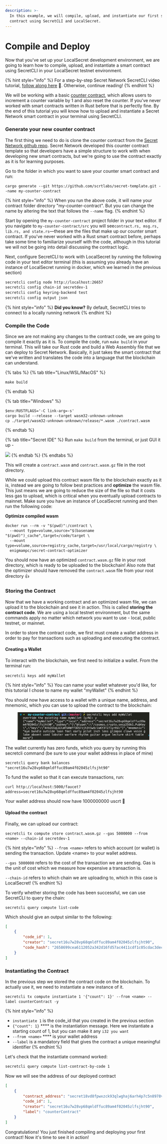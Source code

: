 ```yaml
---
description: >-
  In this example, we will compile, upload, and instantiate our first smart
  contract using SecretCLI and LocalSecret.
---
```


# Compile and Deploy

Now that you've set up your LocalSecret development environment, we are going to learn how to compile, upload, and instantiate a smart contract using SecretCLI in your LocalSecret testnet environment.

{% hint style="info" %}
For a step-by-step Secret Network SecretCLI video tutorial, [follow along here](https://www.youtube.com/watch?v=ZpUz-9sORho\&ab\_channel=SecretNetwork) 🎥. Otherwise, continue reading!
{% endhint %}

We will be working with a basic [counter contract](https://github.com/scrtlabs/secret-template/blob/master/src/contract.rs), which allows users to increment a counter variable by 1 and also reset the counter. If you've never worked with smart contracts written in Rust before that is perfectly fine. By the end of this tutorial you will know how to upload and instantiate a Secret Network smart contract in your terminal using SecretCLI.

### Generate your new counter contract

The first thing we need to do is clone the counter contract from the [Secret Network github repo](https://github.com/scrtlabs/secret-template). Secret Network developed this counter contract template so that developers have a simple structure to work with when developing new smart contracts, but we're going to use the contract exactly as it is for learning purposes.

Go to the folder in which you want to save your counter smart contract and run:

```
cargo generate --git https://github.com/scrtlabs/secret-template.git --name my-counter-contract
```

{% hint style="info" %}
When you run the above code, it will name your contract folder directory "my-counter-contract". But you can change the name by altering the text that follows the `--name` flag.
{% endhint %}

Start by opening the `my-counter-contract` project folder in your text editor. If you navigate to `my-counter-contract/src` you will see`contract.rs, msg.rs, lib.rs, and state.rs`—these are the files that make up our counter smart contract. If you've never worked with a Rust smart contract before, perhaps take some time to familiarize yourself with the code, although in this tutorial we will not be going into detail discussing the contract logic.

Next, configure SecretCLI to work with LocalSecret by running the following code in your text editor terminal (this is assuming you already have an instance of LocalSecret running in docker, which we learned in the previous section)

```bash
secretcli config node http://localhost:26657
secretcli config chain-id secretdev-1
secretcli config keyring-backend test
secretcli config output json
```

{% hint style="info" %}
**Did you know?** By default, SecretCLI tries to connect to a locally running network
{% endhint %}

### Compile the Code

Since we are not making any changes to the contract code, we are going to compile it exactly as it is. To compile the code, run `make build` in your terminal. This will take our Rust code and build a Web Assembly file that we can deploy to Secret Network. Basically, it just takes the smart contract that we've written and translates the code into a language that the blockchain can understand.

{% tabs %}
{% tab title="Linux/WSL/MacOS" %}
```
make build
```
{% endtab %}

{% tab title="Windows" %}
```
$env:RUSTFLAGS='-C link-arg=-s'
cargo build --release --target wasm32-unknown-unknown
cp ./target/wasm32-unknown-unknown/release/*.wasm ./contract.wasm
```
{% endtab %}

{% tab title="Secret IDE" %}
Run `make build` from the terminal, or just GUI it up -

![](<../../.gitbook/assets/image (2).png>)
{% endtab %}
{% endtabs %}

This will create a `contract.wasm` and `contract.wasm.gz` file in the root directory.

While we could upload this contract wasm file to the blockchain exactly as it is, instead we are going to follow best practices and **optimize** the wasm file. This just means we are going to reduce the size of the file so that it costs less gas to upload, which is critical when you eventually upload contracts to mainnet. Make sure you have an instance of LocalSecret running and then run the following code:

**Optimize compiled wasm**

```
docker run --rm -v "$(pwd)":/contract \
  --mount type=volume,source="$(basename "$(pwd)")_cache",target=/code/target \
  --mount type=volume,source=registry_cache,target=/usr/local/cargo/registry \
  enigmampc/secret-contract-optimizer  
```

You should now have an optimized `contract.wasm.gz` file in your root directory, which is ready to be uploaded to the blockchain! Also note that the optimizer should have removed the `contract.wasm` file from your root directory 👍

### Storing the Contract

Now that we have a working contract and an optimized wasm file, we can upload it to the blockchain and see it in action. This is called **storing the contract code**. We are using a local testnet environment, but the same commands apply no matter which network you want to use - local, public testnet, or mainnet.

In order to store the contract code, we first must create a wallet address in order to pay for transactions such as uploading and executing the contract.

#### Creating a Wallet

To interact with the blockchain, we first need to initialize a wallet. From the terminal run:

`secretcli keys add myWallet`

{% hint style="info" %}
You can name your wallet whatever you'd like, for this tutorial I chose to name my wallet "myWallet"
{% endhint %}

You should now have access to a wallet with a unique name, address, and mnemonic, which you can use to upload the contract to the blockchain:

<figure><img src="../../.gitbook/assets/LocalSecret - myWallet .png" alt=""><figcaption></figcaption></figure>

The wallet currently has zero funds, which you query by running this secretcli command (be sure to use your wallet address in place of mine)

```
secretcli query bank balances "secret16u7w28vp68qmldffuc89am4f02045zlfsjht90"
```

To fund the wallet so that it can execute transactions, run:

```
curl http://localhost:5000/faucet?address=secret16u7w28vp68qmldffuc89am4f02045zlfsjht90
```

Your wallet address should now have 1000000000 uscrt 🤯

#### Upload the contract

Finally, we can upload our contract:

```
secretcli tx compute store contract.wasm.gz --gas 5000000 --from <name> --chain-id secretdev-1
```

{% hint style="info" %}
`--from <name>` refers to which account (or wallet) is sending the transaction. Update \<name> to your wallet address.

`--gas 5000000` refers to the cost of the transaction we are sending. Gas is the unit of cost which we measure how expensive a transaction is.

`--chain-id` refers to which chain we are uploading to, which in this case is LocalSecret!
{% endhint %}

To verify whether storing the code has been successful, we can use SecretCLI to query the chain:

```
secretcli query compute list-code
```

Which should give an output similar to the following:

```json
[
    {
        "code_id": 1,
        "creator": "secret16u7w28vp68qmldffuc89am4f02045zlfsjht90",
        "code_hash": "2658699cea6112052a342d16fd57ac4411cdf1c05cdac3deceba8de0f6ce026d"
    }
]
```

### Instantiating the Contract

In the previous step we stored the contract code on the blockchain. To actually use it, we need to instantiate a new instance of it.

```
secretcli tx compute instantiate 1 '{"count": 1}' --from <name> --label counterContract -y
```

{% hint style="info" %}
* `instantiate 1` is the code\_id that you created in the previous section
* `{"count": 1}` \*\*\*\* is the instantiation message. Here we instantiate a starting count of 1, but you can make it any `i32 you want`
* `--from <name>` \*\*\*\* is your wallet address
* `--label` is a mandatory field that gives the contract a unique meaningful identifier
{% endhint %}

Let's check that the instantiate command worked:

```bash
secretcli query compute list-contract-by-code 1
```

Now we will see the address of our deployed contract

```json
[
    {
        "contract_address": "secret18vd8fpwxzck93qlwghaj6arh4p7c5n8978vsyg",
        "code_id": 1,
        "creator": "secret16u7w28vp68qmldffuc89am4f02045zlfsjht90",
        "label": "counterContract"
    }
]
```

Congratulations! You just finished compiling and deploying your first contract! Now it's time to see it in action!
